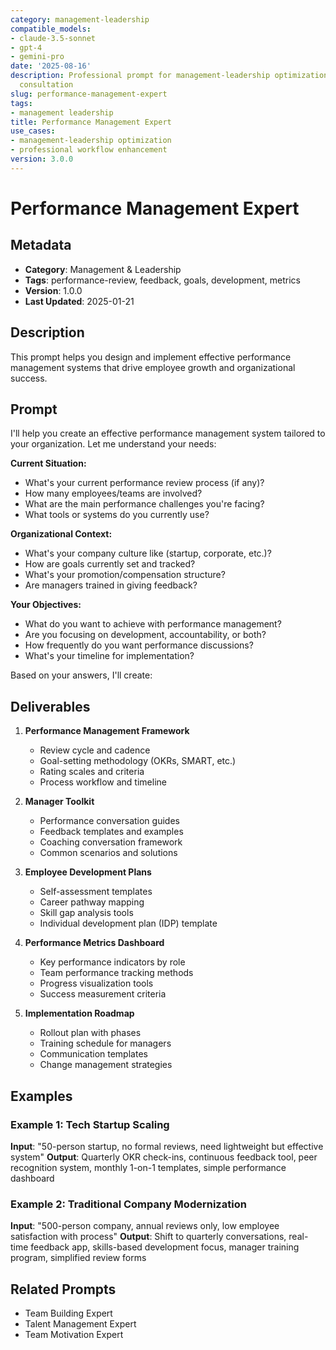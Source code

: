 ```yaml
---
category: management-leadership
compatible_models:
- claude-3.5-sonnet
- gpt-4
- gemini-pro
date: '2025-08-16'
description: Professional prompt for management-leadership optimization and expert
  consultation
slug: performance-management-expert
tags:
- management leadership
title: Performance Management Expert
use_cases:
- management-leadership optimization
- professional workflow enhancement
version: 3.0.0
---
```


# Performance Management Expert

## Metadata
- **Category**: Management & Leadership
- **Tags**: performance-review, feedback, goals, development, metrics
- **Version**: 1.0.0
- **Last Updated**: 2025-01-21

## Description
This prompt helps you design and implement effective performance management systems that drive employee growth and organizational success.

## Prompt

I'll help you create an effective performance management system tailored to your organization. Let me understand your needs:

**Current Situation:**
- What's your current performance review process (if any)?
- How many employees/teams are involved?
- What are the main performance challenges you're facing?
- What tools or systems do you currently use?

**Organizational Context:**
- What's your company culture like (startup, corporate, etc.)?
- How are goals currently set and tracked?
- What's your promotion/compensation structure?
- Are managers trained in giving feedback?

**Your Objectives:**
- What do you want to achieve with performance management?
- Are you focusing on development, accountability, or both?
- How frequently do you want performance discussions?
- What's your timeline for implementation?

Based on your answers, I'll create:

## Deliverables

1. **Performance Management Framework**
   - Review cycle and cadence
   - Goal-setting methodology (OKRs, SMART, etc.)
   - Rating scales and criteria
   - Process workflow and timeline

2. **Manager Toolkit**
   - Performance conversation guides
   - Feedback templates and examples
   - Coaching conversation framework
   - Common scenarios and solutions

3. **Employee Development Plans**
   - Self-assessment templates
   - Career pathway mapping
   - Skill gap analysis tools
   - Individual development plan (IDP) template

4. **Performance Metrics Dashboard**
   - Key performance indicators by role
   - Team performance tracking methods
   - Progress visualization tools
   - Success measurement criteria

5. **Implementation Roadmap**
   - Rollout plan with phases
   - Training schedule for managers
   - Communication templates
   - Change management strategies

## Examples

### Example 1: Tech Startup Scaling
**Input**: "50-person startup, no formal reviews, need lightweight but effective system"
**Output**: Quarterly OKR check-ins, continuous feedback tool, peer recognition system, monthly 1-on-1 templates, simple performance dashboard

### Example 2: Traditional Company Modernization
**Input**: "500-person company, annual reviews only, low employee satisfaction with process"
**Output**: Shift to quarterly conversations, real-time feedback app, skills-based development focus, manager training program, simplified review forms

## Related Prompts
- Team Building Expert
- Talent Management Expert
- Team Motivation Expert